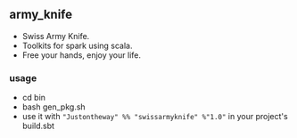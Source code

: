 ## army_knife
* Swiss Army Knife.
* Toolkits for spark using scala.
* Free your hands, enjoy your life.

### usage
* cd bin
* bash gen_pkg.sh
* use it with ```"Justontheway" %% "swissarmyknife" %"1.0"``` in your project's build.sbt
